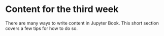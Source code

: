 Content for the third week
=======================

There are many ways to write content in Jupyter Book. This short section
covers a few tips for how to do so.
